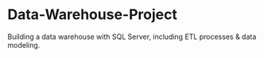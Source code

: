 # Data-Warehouse-Project
Building a data warehouse with SQL Server, including ETL processes &amp; data modeling.
